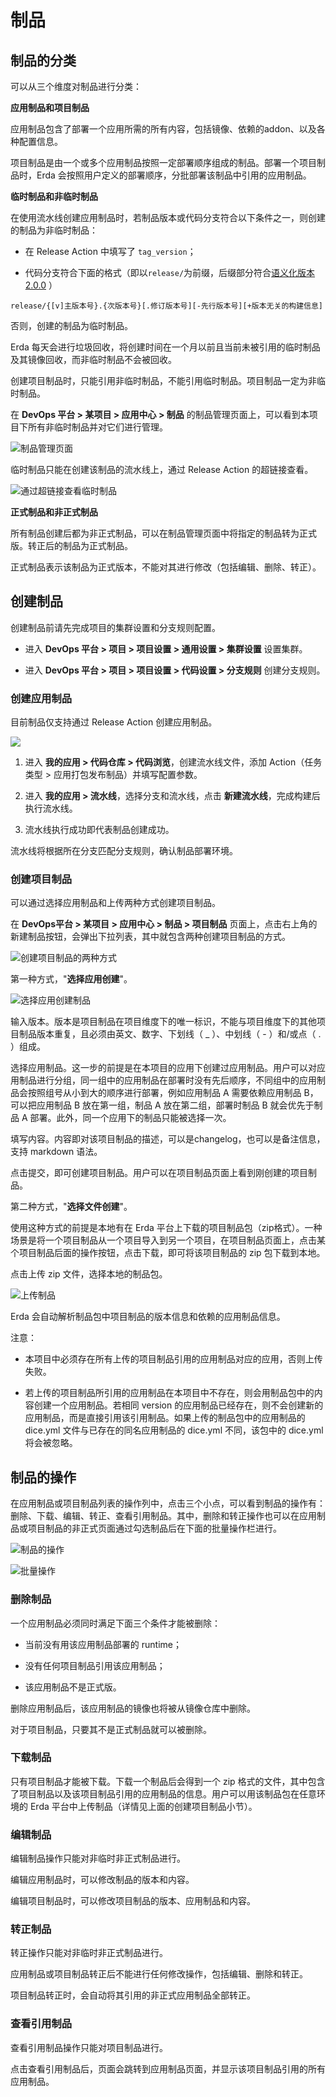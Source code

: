 # 制品

## 制品的分类

可以从三个维度对制品进行分类：

**应用制品和项目制品**

应用制品包含了部署一个应用所需的所有内容，包括镜像、依赖的addon、以及各种配置信息。

项目制品是由一个或多个应用制品按照一定部署顺序组成的制品。部署一个项目制品时，Erda 会按照用户定义的部署顺序，分批部署该制品中引用的应用制品。

**临时制品和非临时制品**

在使用流水线创建应用制品时，若制品版本或代码分支符合以下条件之一，则创建的制品为非临时制品：

- 在 Release Action 中填写了 `tag_version`；

- 代码分支符合下面的格式（即以`release/`为前缀，后缀部分符合[语义化版本 2.0.0](https://semver.org/lang/zh-CN/) ）

```text
release/{[v]主版本号}.{次版本号}[.修订版本号][-先行版本号][+版本无关的构建信息]
```

否则，创建的制品为临时制品。

Erda 每天会进行垃圾回收，将创建时间在一个月以前且当前未被引用的临时制品及其镜像回收，而非临时制品不会被回收。

创建项目制品时，只能引用非临时制品，不能引用临时制品。项目制品一定为非临时制品。

在 **DevOps 平台 > 某项目 > 应用中心 > 制品** 的制品管理页面上，可以看到本项目下所有非临时制品并对它们进行管理。

![制品管理页面](http://terminus-paas.oss-cn-hangzhou.aliyuncs.com/paas-doc/2022/02/24/61f36417-1404-4eb8-aadb-a0f8cebc9f3f.png)

临时制品只能在创建该制品的流水线上，通过 Release Action 的超链接查看。

![通过超链接查看临时制品](http://terminus-paas.oss-cn-hangzhou.aliyuncs.com/paas-doc/2022/02/24/95a88bc8-e87e-4779-b8ae-c8f5bfe74b72.png)

**正式制品和非正式制品**

所有制品创建后都为非正式制品，可以在制品管理页面中将指定的制品转为正式版。转正后的制品为正式制品。

正式制品表示该制品为正式版本，不能对其进行修改（包括编辑、删除、转正）。

## 创建制品
创建制品前请先完成项目的集群设置和分支规则配置。

* 进入 **DevOps 平台 > 项目 > 项目设置 > 通用设置 > 集群设置** 设置集群。

* 进入 **DevOps 平台 > 项目 > 项目设置 > 代码设置 > 分支规则** 创建分支规则。

### 创建应用制品

目前制品仅支持通过 Release Action 创建应用制品。

![](http://terminus-paas.oss-cn-hangzhou.aliyuncs.com/paas-doc/2022/01/19/7d563d17-0351-4fd9-a7e0-61c84eda67ed.png)

1. 进入 **我的应用 > 代码仓库 > 代码浏览**，创建流水线文件，添加 Action（任务类型 > 应用打包发布制品）并填写配置参数。

2. 进入 **我的应用 > 流水线**，选择分支和流水线，点击 **新建流水线**，完成构建后执行流水线。

3. 流水线执行成功即代表制品创建成功。

流水线将根据所在分支匹配分支规则，确认制品部署环境。

### 创建项目制品

可以通过选择应用制品和上传两种方式创建项目制品。

在 **DevOps平台 > 某项目 > 应用中心 > 制品 > 项目制品** 页面上，点击右上角的新建制品按钮，会弹出下拉列表，其中就包含两种创建项目制品的方式。

![创建项目制品的两种方式](http://terminus-paas.oss-cn-hangzhou.aliyuncs.com/paas-doc/2022/02/25/2d0cc9f7-0571-48fe-98b3-8c5e52ffc03f.png)

第一种方式，"**选择应用创建**"。

![选择应用创建制品](http://terminus-paas.oss-cn-hangzhou.aliyuncs.com/paas-doc/2022/02/25/6716e8d6-190e-4246-ac40-150c9b5c1ce8.png)

输入版本。版本是项目制品在项目维度下的唯一标识，不能与项目维度下的其他项目制品版本重复，且必须由英文、数字、下划线（ _ ）、中划线（ - ）和/或点（ . ）组成。

选择应用制品。这一步的前提是在本项目的应用下创建过应用制品。用户可以对应用制品进行分组，同一组中的应用制品在部署时没有先后顺序，不同组中的应用制品会按照组号从小到大的顺序进行部署，例如应用制品 A 需要依赖应用制品 B，可以把应用制品 B 放在第一组，制品 A 放在第二组，部署时制品 B 就会优先于制品 A 部署。此外，同一个应用下的制品只能被选择一次。

填写内容。内容即对该项目制品的描述，可以是changelog，也可以是备注信息，支持 markdown 语法。

点击提交，即可创建项目制品。用户可以在项目制品页面上看到刚创建的项目制品。

第二种方式，"**选择文件创建**"。

使用这种方式的前提是本地有在 Erda 平台上下载的项目制品包（zip格式）。一种场景是将一个项目制品从一个项目导入到另一个项目，在项目制品页面上，点击某个项目制品后面的操作按钮，点击下载，即可将该项目制品的 zip 包下载到本地。

点击上传 zip 文件，选择本地的制品包。

![上传制品](http://terminus-paas.oss-cn-hangzhou.aliyuncs.com/paas-doc/2022/02/25/8ba50de4-25bb-4784-a3c4-f62c088e0ac7.png)

Erda 会自动解析制品包中项目制品的版本信息和依赖的应用制品信息。

注意：

- 本项目中必须存在所有上传的项目制品引用的应用制品对应的应用，否则上传失败。

- 若上传的项目制品所引用的应用制品在本项目中不存在，则会用制品包中的内容创建一个应用制品。若相同 version 的应用制品已经存在，则不会创建新的应用制品，而是直接引用该引用制品。如果上传的制品包中的应用制品的 dice.yml 文件与已存在的同名应用制品的 dice.yml 不同，该包中的 dice.yml 将会被忽略。

## 制品的操作

在应用制品或项目制品列表的操作列中，点击三个小点，可以看到制品的操作有：删除、下载、编辑、转正、查看引用制品。其中，删除和转正操作也可以在应用制品或项目制品的非正式页面通过勾选制品后在下面的批量操作栏进行。

![制品的操作](http://terminus-paas.oss-cn-hangzhou.aliyuncs.com/paas-doc/2022/02/25/e74f3a90-36e1-493d-a9b8-2fe0d04d3d9e.png)

![批量操作](http://terminus-paas.oss-cn-hangzhou.aliyuncs.com/paas-doc/2022/02/25/4aa5da9f-2944-430d-bb81-bc8e989f42ef.png)

### 删除制品

一个应用制品必须同时满足下面三个条件才能被删除：

- 当前没有用该应用制品部署的 runtime；

- 没有任何项目制品引用该应用制品；

- 该应用制品不是正式版。

删除应用制品后，该应用制品的镜像也将被从镜像仓库中删除。

对于项目制品，只要其不是正式制品就可以被删除。

### 下载制品

只有项目制品才能被下载。下载一个制品后会得到一个 zip 格式的文件，其中包含了项目制品以及该项目制品引用的应用制品的信息。用户可以用该制品包在任意环境的 Erda 平台中上传制品（详情见上面的创建项目制品小节）。

### 编辑制品

编辑制品操作只能对非临时非正式制品进行。

编辑应用制品时，可以修改制品的版本和内容。

编辑项目制品时，可以修改项目制品的版本、应用制品和内容。

### 转正制品

转正操作只能对非临时非正式制品进行。

应用制品或项目制品转正后不能进行任何修改操作，包括编辑、删除和转正。

项目制品转正时，会自动将其引用的非正式应用制品全部转正。

### 查看引用制品

查看引用制品操作只能对项目制品进行。

点击查看引用制品后，页面会跳转到应用制品页面，并显示该项目制品引用的所有应用制品。
